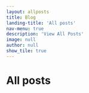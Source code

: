 ```yaml
---
layout: allposts
title: Blog
landing-title: 'All posts'
nav-menu: true
description: 'View All Posts'
image: null
author: null
show_tile: true
---
```


<h1>All posts</h1>
